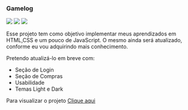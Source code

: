 ### Gamelog

![](https://img.shields.io/badge/HTML-%20-green)
![](https://img.shields.io/badge/CSS-%20-yellowgreen)
![](https://img.shields.io/badge/JavaScript-%20-blue)

Esse projeto tem como objetivo implementar meus aprendizados em HTML,CSS e um pouco de JavaScript. O mesmo ainda será atualizado, conforme eu vou adquirindo mais conhecimento.

Pretendo atualizá-lo em breve com:

- Seção de Login
- Seção de Compras
- Usabilidade
- Temas Light e Dark

Para visualizar o projeto [Clique aqui](https://gamefat.netlify.app/)
